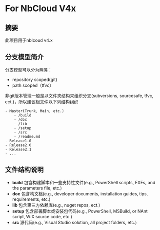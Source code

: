 # For NbCloud V4x

## 摘要

此项目用于nblcoud v4.x 

## 分支模型简介

分支模型可以分为两类：

- repository scoped(git)
- path scoped（tfvc）

非git版本管理一般是以文件夹结构来组织分支(subversions, sourcesafe, tfvc, ect.)，所以建议根文件以下列结构组织

	- Master(Trunk, Main, etc.)
		- /build
		- /doc
		- /lib
		- /setup
		- /src
		- /readme.md
	- Release1.0
	- Release2.0
	- Release2.1
	- ...

## 文件结构说明
- **build** 包含构建脚本和一些支持性文件(e.g., PowerShell scripts, EXEs, and the parameters file, etc.)
- **doc** 包含构文档(e.g., developer documents, installation guides, tips, requirements, etc.) 
- **lib** 包含第三方依赖库(e.g., nuget repos, ect.)
- **setup** 包含部署脚本或安装包代码(e.g.,  PowerShell, MSBuild, or NAnt script, WiX source code, etc.) 
- **src** 源代码(e.g.,  Visual Studio solution, all project folders, etc.)